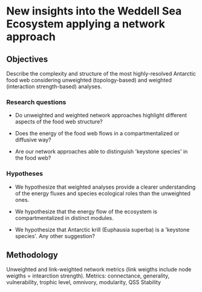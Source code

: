 # New insights into the Weddell Sea Ecosystem applying a network approach

## Objectives

Describe the complexity and structure of the most highly-resolved Antarctic food web considering
unweighted (topology-based) and weighted (interaction strength-based) analyses.

### Research questions

* Do unweighted and weighted network approaches highlight different aspects
of the food web structure?

* Does the energy of the food web flows in a compartmentalized or diffusive way?

* Are our network approaches able to distinguish 'keystone species' in the food web?

### Hypotheses

* We hypothesize that weighted analyses provide a clearer understanding of the energy fluxes 
and species ecological roles than the unweighted ones.

* We hypothesize that the energy flow of the ecosystem is compartmentalized in distinct modules.

* We hypothesize that Antarctic krill (Euphausia superba) is a 'keystone species'. Any other suggestion?

## Methodology

Unweighted and link-weighted network metrics (link weigths include node weigths = intearction strength).
Metrics: connectance, generality, vulnerability, trophic level, omnivory, modularity, QSS Stability